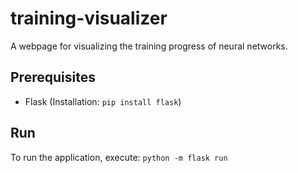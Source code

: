 # training-visualizer
A webpage for visualizing the training progress of neural networks.

## Prerequisites
- Flask (Installation: `pip install flask`)

## Run
To run the application, execute:
`python -m flask run` 

